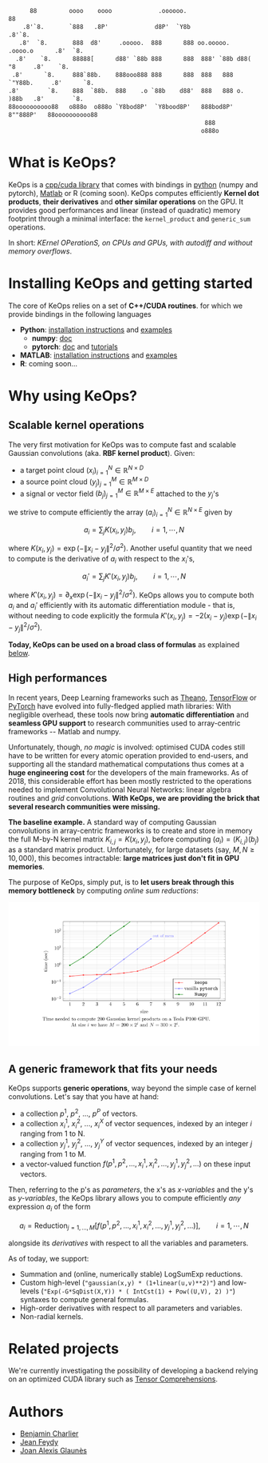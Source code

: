 ```
      88         oooo    oooo             .oooooo.                               88
    .8'`8.       `888   .8P'             d8P'  `Y8b                            .8'`8.
   .8'  `8.       888  d8'     .ooooo.  888      888 oo.ooooo.   .oooo.o      .8'  `8.
  .8'    `8.      88888[      d88' `88b 888      888  888' `88b d88(  "8     .8'    `8.
 .8'      `8.     888`88b.    888ooo888 888      888  888   888 `"Y88b.     .8'      `8.
.8'        `8.    888  `88b.  888    .o `88b    d88'  888   888 o.  )88b   .8'        `8.
88oooooooooo88   o888o  o888o `Y8bod8P'  `Y8bood8P'   888bod8P' 8""888P'   88oooooooooo88
                                                       888
                                                      o888o
```

# What is KeOps?

KeOps is a [cpp/cuda library](./keops) that comes with bindings in [python](https://plmlab.math.cnrs.fr/benjamin.charlier/libkeops/wikis/python/Documentation) (numpy and pytorch), [Matlab](https://plmlab.math.cnrs.fr/benjamin.charlier/libkeops/wikis/matlab/generic-syntax) or R (coming soon). KeOps computes efficiently **Kernel dot products**, **their derivatives** and **other similar operations** on the GPU. It provides good performances and linear (instead of quadratic) memory footprint through
a minimal interface: the `kernel_product` and `generic_sum` operations.

In short: *KErnel OPerationS, on CPUs and GPUs, with autodiff and without memory overflows*.

# Installing KeOps and getting started

The core of KeOps relies on a set of **C++/CUDA routines**. for which we provide bindings in the following languages

- **Python**: [installation instructions](https://plmlab.math.cnrs.fr/benjamin.charlier/libkeops/wikis/python/Installation) and [examples](./pykeops/examples)
  + **numpy**: [doc](https://plmlab.math.cnrs.fr/benjamin.charlier/libkeops/wikis/python/Documentation)
  + **pytorch**: [doc](https://plmlab.math.cnrs.fr/benjamin.charlier/libkeops/wikis/python/Documentation) and [tutorials](./pykeops/tutorials)
- **MATLAB**:  [installation instructions](https://plmlab.math.cnrs.fr/benjamin.charlier/libkeops/wikis/matlab/Installation) and [examples](./keopslab/examples)
- **R**: coming soon...

# Why using KeOps?

## Scalable kernel operations

The very first motivation for KeOps was to compute fast and scalable Gaussian convolutions (aka. **RBF kernel product**). Given:

- a target point cloud $`(x_i)_{i=1}^N \in  \mathbb R^{N \times D}`$
- a source point cloud $`(y_j)_{j=1}^M \in  \mathbb R^{M \times D}`$
- a signal or vector field $`(b_j)_{j=1}^M \in  \mathbb R^{M \times E}`$ attached to the $`y_j`$'s

we strive to compute efficiently the array $`(a_i)_{i=1}^N \in  \mathbb R^{N \times E}`$ given by

```math
 a_i =  \sum_j K(x_i,y_j) b_j,  \qquad i=1,\cdots,N
```

where $`K(x_i,y_j) = \exp(-\|x_i - y_j\|^2 / \sigma^2)`$. Another useful quantity that we need to compute is the derivative of $`a_i`$ with respect to the $`x_i`$'s,

```math
 a_i' =  \sum_j K'(x_i,y_j) b_j,  \qquad i=1,\cdots,N
```

where $`K'(x_i,y_j) = \partial_x \exp(-\|x_i - y_j\|^2 / \sigma^2)`$. KeOps allows you to compute
both $`a_i`$ and $`a_i'`$ efficiently with its automatic differentiation module - that is, without needing to code explicitly the formula $`K'(x_i,y_j) = -2(x_i - y_j) \exp(-\|x_i - y_j\|^2 / \sigma^2)`$.

**Today, KeOps can be used on a broad class of formulas** as explained [below](#abcd).

## High performances

In recent years, Deep Learning frameworks such as
[Theano](http://deeplearning.net/software/theano/), [TensorFlow](http://www.tensorflow.org) 
or [PyTorch](http://pytorch.org) have evolved
into fully-fledged applied math libraries:
With negligible overhead, these tools now bring **automatic differentiation**
and **seamless GPU support** to research communities used
to array-centric frameworks -- Matlab and numpy.

Unfortunately, though, *no magic* is involved:
optimised CUDA codes still have to be written
for every atomic operation provided to end-users, and
supporting all the standard mathematical computations
thus comes at a **huge engineering cost** for the developers
of the main frameworks.
As of 2018, this considerable effort has been mostly restricted to the
operations needed to implement Convolutional Neural Networks:
linear algebra routines and *grid* convolutions.
**With KeOps, we are providing the brick that several research communities were missing.**

**The baseline example.**
A standard way of computing Gaussian convolutions in array-centric frameworks is to
create and store in memory the full M-by-N kernel matrix $`K_{i,j}=K(x_i,y_j)`$,
before computing $`(a_i) = (K_{i,j}) (b_j)`$ as a standard matrix product.
Unfortunately, for large datasets (say, $`M,N \geqslant 10,000`$), this becomes intractable: **large matrices just don't fit in GPU memories**.

The purpose of KeOps, simply put, is to **let users break through this memory bottleneck** by computing *online sum reductions*:

![benchmark](./benchmark.png)

## A generic framework that fits your needs <a name="abcd"></a>

KeOps supports **generic operations**, way beyond the simple case of kernel convolutions.
Let's say that you have at hand:

- a collection $`p^1`$, $`p^2`$, ..., $`p^P`$ of vectors.
- a collection $`x^1_i`$, $`x^2_i`$, ..., $`x^X_i`$ of vector sequences, indexed by an integer $`i`$ ranging from 1 to N.
- a collection $`y^1_j`$, $`y^2_j`$, ..., $`y^Y_j`$ of vector sequences, indexed by an integer $`j`$ ranging from 1 to M.
- a vector-valued function $`f(p^1, p^2,..., x^1_i, x^2_i,..., y^1_j, y^2_j, ...)`$ on these input vectors.

Then, referring to the p's as *parameters*, the x's as *x-variables* and the y's as *y-variables*, the KeOps library allows you to compute efficiently *any* expression $`a_i`$ of the form

```math
a_i = \text{Reduction}_{j=1,...,M} \big[ f(p^1, p^2,..., x^1_i, x^2_i,..., y^1_j, y^2_j, ...)  \big], \qquad i=1,\cdots,N
```

alongside its *derivatives* with respect to all the variables and parameters.

As of today, we support:

- Summation and (online, numerically stable) LogSumExp reductions.
- Custom high-level (`"gaussian(x,y) * (1+linear(u,v)**2)"`) and low-levels (`"Exp(-G*SqDist(X,Y)) * ( IntCst(1) + Pow((U,V), 2) )"`) syntaxes to compute general formulas.
- High-order derivatives with respect to all parameters and variables.
- Non-radial kernels.

# Related projects

We're currently investigating the possibility of developing a backend relying on an optimized CUDA library such as [Tensor Comprehensions](http://facebookresearch.github.io/TensorComprehensions/introduction.html).

# Authors

- [Benjamin Charlier](http://www.math.univ-montp2.fr/~charlier/)
- [Jean Feydy](http://www.math.ens.fr/~feydy/)
- [Joan Alexis Glaunès](http://www.mi.parisdescartes.fr/~glaunes/)
